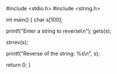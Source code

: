 #include <stdio.h>
#include <string.h>

int main()
{
   char s[100];

   printf("Enter a string to reverse\n");
   gets(s);

   strrev(s);

   printf("Reverse of the string: %s\n", s);

   return 0;
}
